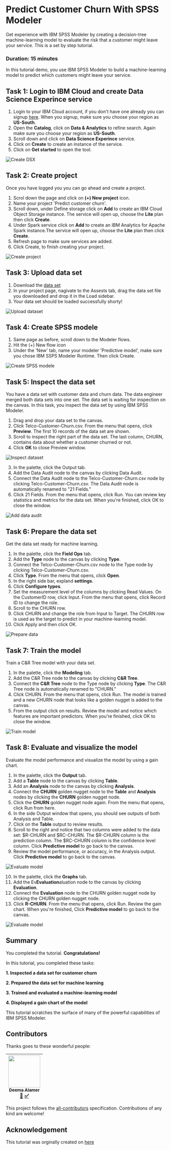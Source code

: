 # Predict Customer Churn With SPSS Modeler
Get experience with IBM SPSS Modeler by creating a decision-tree machine-learning model to evaluate the risk that a customer might leave your service. This is a set by step tutorial. 

### Duration: 15 minutes
In this tutorial demo, you use IBM SPSS Modeler to build a machine-learning model to predict which customers might leave your service.

## Task 1: Login to IBM Cloud and create Data Science Experince service

1. Login to your IBM Cloud account, if you don't have one already you can signup [here](https://ibm.biz/BdZYZd
). When you signup, make sure you choose your region as **US-South**.
2. Open the **Catalog**, click on **Data & Analytics** to refine search. Again make sure you choose your region as **US-South**.
3. Scroll down and click on **Data Science Experince** service.
4. Click on **Create** to create an instance of the service.
5. Click on **Get started** to open the tool.

![Create DSX](https://github.com/Deemaalamer/IBM-SPSS-Modeler-Create-a-predictive-model-to-predict-customer-churn/blob/master/images/dsx1.gif)

## Task 2: Create project

Once you have logged you you can go ahead and create a project.

1. Scrol down the page and click on **(+) New project** icon.
2. Name your project 'Predict customer churn'.
3. Scroll down, under Define storage click on **Add** to create an IBM Cloud Object Storage instance. The service will open up, choose the **Lite** plan then click **Create**.
4. Under Spark service click on **Add** to create an IBM Analytics for Apache Spark instance.The service will open up, choose the **Lite** plan then click **Create**.
5. Refresh page to make sure services are added.
6. Click Create, to finish creating your project.

![Create project](https://github.com/Deemaalamer/IBM-SPSS-Modeler-Create-a-predictive-model-to-predict-customer-churn/blob/master/images/dsx12.gif)

## Task 3: Upload data set

1. Download the [data set](https://github.com/Deemaalamer/IBM-SPSS-Modeler-Create-a-predictive-model-to-predict-customer-churn/blob/master/Telco-Customer-Churn.csv)
2. In your project page, nagivate to the Assests tab, drag the data set file you downloaded and drop it in the Load sidebar.
3. Your data set should be loaded successfully shorty!

![Upload dataset](https://github.com/Deemaalamer/IBM-SPSS-Modeler-Create-a-predictive-model-to-predict-customer-churn/blob/master/images/dsx3.gif)


## Task 4: Create SPSS modele

1. Same page as before, scroll down to the Modeler flows.
2. Hit the (+) New flow icon
3. Under the 'New' tab, name your modeler 'Predictive model', make sure you chose IBM SSPS Modeler Runtime. Then click Create.

![Create SPSS modele](https://github.com/Deemaalamer/IBM-SPSS-Modeler-Create-a-predictive-model-to-predict-customer-churn/blob/master/images/dsx4.gif)

## Task 5: Inspect the data set
You have a data set with customer data and churn data. The data engineer merged both data sets into one set. The data set is waiting for inspection on the canvas. In this task, you inspect the data set by using IBM SPSS Modeler.

1. Drag and drop your data set to the canvas.
2. Click Telco-Customer-Churn.csv. From the menu that opens, click **Preview**. The first 10 records of the data set are shown.
3. Scroll to inspect the right part of the data set. The last column, CHURN, contains data about whether a customer churned or not. 
4. Click **OK** to close Preview window.

![Inspect dataset](https://github.com/Deemaalamer/IBM-SPSS-Modeler-Create-a-predictive-model-to-predict-customer-churn/blob/master/images/dsx13.gif)

3. In the palette, click the Output tab.
4. Add the Data Audit node to the canvas by clicking Data Audit.
5. Connect the Data Audit node to the Telco-Customer-Churn.csv node by clicking Telco-Customer-Churn.csv. The Data Audit node is automatically renamed to "21 Fields."
6. Click 21 Fields. From the menu that opens, click Run. You can review key statistics and metrics for the data set. When you're finished, click OK to close the window.

![Add data audit](https://github.com/Deemaalamer/IBM-SPSS-Modeler-Create-a-predictive-model-to-predict-customer-churn/blob/master/images/dsx7.gif)

## Task 6: Prepare the data set
Get the data set ready for machine learning.

1. In the palette, click the **Field Ops** tab.
2. Add the **Type** node to the canvas by clicking **Type**.
3. Connect the Telco-Customer-Churn.csv node to the Type node by clicking Telco-Customer-Churn.csv.
4. Click **Type**. From the menu that opens, click **Open**.
5. In the right side bar, expland **settings**.
6. Click **Configure types**.
7. Set the measurement level of the columns by clicking Read Values. On the CustomerID row, click Input. From the menu that opens, click Record ID to change the role.
6. Scroll to the CHURN row.
7. Click CHURN and change the role from Input to Target. The CHURN row is used as the target to predict in your machine-learning model.
8. Click Apply and then click OK.

![Prepare data](https://github.com/Deemaalamer/IBM-SPSS-Modeler-Create-a-predictive-model-to-predict-customer-churn/blob/master/images/dsx8.gif)

## Task 7: Train the model
Train a C&R Tree model with your data set.

1. In the palette, click the **Modeling** tab.
2. Add the C&R Tree node to the canvas by clicking **C&R Tree**.
3. Connect the **C&R Tree** node to the Type node by clicking **Type**. The C&R Tree node is automatically renamed to "CHURN."
4. Click CHURN. From the menu that opens, click Run. The model is trained and a new CHURN node that looks like a golden nugget is added to the canvas.
5. From the output click on results. Review the model and notice which features are important predictors. When you're finished, click OK to close the window.

![Train model](https://github.com/Deemaalamer/IBM-SPSS-Modeler-Create-a-predictive-model-to-predict-customer-churn/blob/master/images/dsx9.gif)

## Task 8: Evaluate and visualize the model
Evaluate the model performance and visualize the model by using a gain chart.

1. In the palette, click the **Output** tab.
2. Add a **Table** node to the canvas by clicking **Table**.
3. Add an **Analysis** node to the canvas by clicking **Analysis**.
4. Connect the **CHURN** golden nugget node to the **Table** and **Analysis** nodes by clicking the **CHURN** golden nugget node.
5. Click the **CHURN** golden nugget node again. From the menu that opens, click Run from here. 
6. In the side Output window that opens, you should see outputs of both Analysis and Table.
7. Click on the **Table** output to review results.
8. Scroll to the right and notice that two columns were added to the data set: $R-CHURN and $RC-CHURN. The $R-CHURN column is the prediction column. The $RC-CHURN column is the confidence level column. Click **Predictive model** to go back to the canvas.
9. Review the model performance, or accuracy, in the Analysis output. Click **Predictive model** to go back to the canvas.

![Evaluate model](https://github.com/Deemaalamer/IBM-SPSS-Modeler-Create-a-predictive-model-to-predict-customer-churn/blob/master/images/dsx10.gif)

10. In the palette, click the **Graphs** tab.
11. Add the Ev**Evaluation**aluation node to the canvas by clicking **Evaluation**.
12. Connect the **Evaluation** node to the CHURN golden nugget node by clicking the CHURN golden nugget node.
13. Click **R-CHURN**. From the menu that opens, click Run. Review the gain chart. When you're finished, Click **Predictive model** to go back to the canvas.

![Evaluate model](https://github.com/Deemaalamer/IBM-SPSS-Modeler-Create-a-predictive-model-to-predict-customer-churn/blob/master/images/dsx11.gif)


## Summary

You completed the tutorial. **Congratulations!**

In this tutorial, you completed these tasks:

**1. Inspected a data set for customer churn**

**2. Prepared the data set for machine learning**

**3. Trained and evaluated a machine-learning model**

**4. Displayed a gain chart of the model**

This tutorial scratches the surface of many of the powerful capabilities of IBM SPSS Modeler. 


## Contributors

Thanks goes to these wonderful people:

<!-- ALL-CONTRIBUTORS-LIST:START - Do not remove or modify this section -->
<!-- prettier-ignore -->
| [<img src="https://avatars2.githubusercontent.com/u/9212117?s=400&u=e8e8f322cb3d83a5442fe372c64884b7ffa1ee3c&v=4" width="100px;"/><br /><sub><b>Deema Alamer</b></sub>](https://twitter.com/deemaalamer)<br /> [📖](#Contributors "Documentation") [✅](#Contributors "Tutorials")
| :---: |

This project follows the [all-contributors][all-contributors] specification.
Contributions of any kind are welcome!

[all-contributors]: https://github.com/kentcdodds/all-contributors

## Acknowledgement

This tutorial was orginally created on [here](https://www.ibm.com/cloud/garage/demo/try-spss-modeler/)
